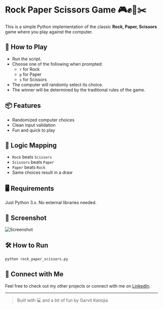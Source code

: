 
# Rock Paper Scissors Game 🎮✊📄✂️

This is a simple Python implementation of the classic **Rock, Paper, Scissors** game where you play against the computer.

## 🚀 How to Play
- Run the script.
- Choose one of the following when prompted:
  - `r` for Rock
  - `p` for Paper
  - `s` for Scissors
- The computer will randomly select its choice.
- The winner will be determined by the traditional rules of the game.

## 📦 Features
- Randomized computer choices
- Clean input validation
- Fun and quick to play

## 🧠 Logic Mapping
- `Rock` beats `Scissors`
- `Scissors` beats `Paper`
- `Paper` beats `Rock`
- Same choices result in a draw

## 🖥️ Requirements
Just Python 3.x. No external libraries needed.

## 📸 Screenshot
![Screenshot](rock-paper-scissors-screenshot.jpg)

## 🛠️ How to Run

```bash
python rock_paper_scissors.py
```

## 🔗 Connect with Me
Feel free to check out my other projects or connect with me on [LinkedIn](https://www.linkedin.com/in/yourprofile).

---

> Built with 💻 and a bit of fun by Garvit Kanojia
